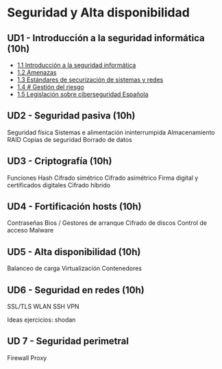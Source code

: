 
# Seguridad y Alta disponibilidad
## UD1 - Introducción a la seguridad informática (10h)

* [1.1 Introducción a la seguridad informática](UD1/1.1.introduccion.md)
* [1.2 Amenazas](UD1/1.2amenazas.md)
* [1.3 Estándares de securización de sistemas y redes](UD1/1.3Estandares.md)
* [1.4 # Gestión del riesgo](UD1/1.4gestionriesgo.md)
* [1.5 Legislación sobre ciberseguridad Española](UD1/1.5legislacion.md)
 



## UD2 - Seguridad pasiva (10h)

Seguridad física
Sistemas e alimentación ininterrumpida
Almacenamiento
RAID
Copias de seguridad
Borrado de datos



## UD3 - Criptografía (10h)

Funciones Hash
Cifrado simétrico
Cifrado asimétrico
Firma digital y certificados digitales
Cifrado híbrido

## UD4 - Fortificación hosts (10h)

Contraseñas
Bios / Gestores de arranque
Cifrado de discos
Control de acceso
Malware

## UD5 - Alta disponibilidad (10h)

Balanceo de carga
Virtualización
Contenedores


## UD6 - Seguridad en redes (10h)

SSL/TLS
WLAN
SSH
VPN

Ideas ejercicios:
shodan

## UD 7 - Seguridad perimetral 

Firewall
Proxy